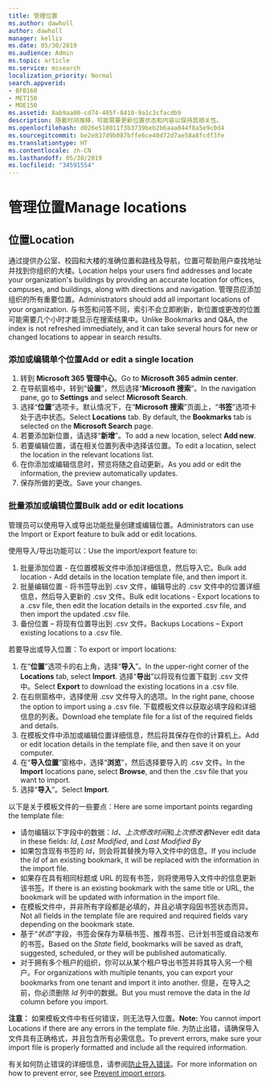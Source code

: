 ```yaml
---
title: 管理位置
ms.author: dawholl
author: dawholl
manager: kellis
ms.date: 05/30/2019
ms.audience: Admin
ms.topic: article
ms.service: mssearch
localization_priority: Normal
search.appverid:
- BFB160
- MET150
- MOE150
ms.assetid: 8ab9aa00-cd74-405f-8410-9a1c3cfacdb9
description: 随着时间推移，可能需要更新位置状态和内容以保持其相关性。
ms.openlocfilehash: d026e518011f3b3739beb2b6aaa044f8a5e9c0d4
ms.sourcegitcommit: be2e837d9b087bffe6ce40d72d7ae58a8fcdf3fe
ms.translationtype: HT
ms.contentlocale: zh-CN
ms.lasthandoff: 05/30/2019
ms.locfileid: "34591554"
---
```

# <a name="manage-locations"></a><span data-ttu-id="cbdf4-103">管理位置</span><span class="sxs-lookup"><span data-stu-id="cbdf4-103">Manage locations</span></span>

## <a name="location"></a><span data-ttu-id="cbdf4-104">位置</span><span class="sxs-lookup"><span data-stu-id="cbdf4-104">Location</span></span>
<span data-ttu-id="cbdf4-105">通过提供办公室、校园和大楼的准确位置和路线及导航，位置可帮助用户查找地址并找到你组织的大楼。</span><span class="sxs-lookup"><span data-stu-id="cbdf4-105">Location helps your users find addresses and locate your organization's buildings by providing an accurate location for offices, campuses, and buildings, along with directions and navigation.</span></span> <span data-ttu-id="cbdf4-106">管理员应添加组织的所有重要位置。</span><span class="sxs-lookup"><span data-stu-id="cbdf4-106">Administrators should add all important locations of your organization.</span></span> <span data-ttu-id="cbdf4-107">与书签和问答不同，索引不会立即刷新，新位置或更改的位置可能需要几个小时才能显示在搜索结果中。</span><span class="sxs-lookup"><span data-stu-id="cbdf4-107">Unlike Bookmarks and Q&A, the index is not refreshed immediately, and it can take several hours for new or changed locations to appear in search results.</span></span>

### <a name="add-or-edit-a-single-location"></a><span data-ttu-id="cbdf4-108">添加或编辑单个位置</span><span class="sxs-lookup"><span data-stu-id="cbdf4-108">Add or edit a single location</span></span>
1. <span data-ttu-id="cbdf4-109">转到 **Microsoft 365 管理中心**。</span><span class="sxs-lookup"><span data-stu-id="cbdf4-109">Go to **Microsoft 365 admin center**.</span></span>
1. <span data-ttu-id="cbdf4-110">在导航窗格中，转到“**设置**”，然后选择“**Microsoft 搜索**”。</span><span class="sxs-lookup"><span data-stu-id="cbdf4-110">In the navigation pane, go to **Settings** and select **Microsoft Search**.</span></span>
1. <span data-ttu-id="cbdf4-111">选择“**位置**”选项卡。默认情况下，在“**Microsoft 搜索**”页面上，“**书签**”选项卡处于选中状态。</span><span class="sxs-lookup"><span data-stu-id="cbdf4-111">Select **Locations** tab. By default, the **Bookmarks** tab is selected on the **Microsoft Search** page.</span></span>
1. <span data-ttu-id="cbdf4-112">若要添加新位置，请选择“**新增**”。</span><span class="sxs-lookup"><span data-stu-id="cbdf4-112">To add a new location, select **Add new**.</span></span>
1. <span data-ttu-id="cbdf4-113">若要编辑位置，请在相关位置列表中选择该位置。</span><span class="sxs-lookup"><span data-stu-id="cbdf4-113">To edit a location, select the location in the relevant locations list.</span></span>
1. <span data-ttu-id="cbdf4-114">在你添加或编辑信息时，预览将随之自动更新。</span><span class="sxs-lookup"><span data-stu-id="cbdf4-114">As you add or edit the information, the preview automatically updates.</span></span>
1. <span data-ttu-id="cbdf4-115">保存所做的更改。</span><span class="sxs-lookup"><span data-stu-id="cbdf4-115">Save your changes.</span></span>

### <a name="bulk-add-or-edit-locations"></a><span data-ttu-id="cbdf4-116">批量添加或编辑位置</span><span class="sxs-lookup"><span data-stu-id="cbdf4-116">Bulk add or edit locations</span></span>
<span data-ttu-id="cbdf4-117">管理员可以使用导入或导出功能批量创建或编辑位置。</span><span class="sxs-lookup"><span data-stu-id="cbdf4-117">Administrators can use the Import or Export feature to bulk add or edit locations.</span></span> 

<span data-ttu-id="cbdf4-118">使用导入/导出功能可以：</span><span class="sxs-lookup"><span data-stu-id="cbdf4-118">Use the import/export feature to:</span></span>
1. <span data-ttu-id="cbdf4-119">批量添加位置 - 在位置模板文件中添加详细信息，然后导入它。</span><span class="sxs-lookup"><span data-stu-id="cbdf4-119">Bulk add location - Add details in the location template file, and then import it.</span></span> 
1. <span data-ttu-id="cbdf4-120">批量编辑位置 - 将书签导出到 .csv 文件，编辑导出的 .csv 文件中的位置详细信息，然后导入更新的 .csv 文件。</span><span class="sxs-lookup"><span data-stu-id="cbdf4-120">Bulk edit locations - Export locations to a .csv file, then edit the location details in the exported .csv file, and then import the updated .csv file.</span></span>
1. <span data-ttu-id="cbdf4-121">备份位置 – 将现有位置导出到 .csv 文件。</span><span class="sxs-lookup"><span data-stu-id="cbdf4-121">Backups Locations – Export existing locations to a .csv file.</span></span>

<span data-ttu-id="cbdf4-122">若要导出或导入位置：</span><span class="sxs-lookup"><span data-stu-id="cbdf4-122">To export or import locations:</span></span>
1. <span data-ttu-id="cbdf4-123">在“**位置**”选项卡的右上角，选择“**导入**”。</span><span class="sxs-lookup"><span data-stu-id="cbdf4-123">In the upper-right corner of the **Locations** tab, select **Import**.</span></span>
<span data-ttu-id="cbdf4-124">选择“**导出**”以将现有位置下载到 .csv 文件中。</span><span class="sxs-lookup"><span data-stu-id="cbdf4-124">Select **Export** to download the existing locations in a .csv file.</span></span>
1. <span data-ttu-id="cbdf4-125">在右侧窗格中，选择使用 .csv 文件导入的选项。</span><span class="sxs-lookup"><span data-stu-id="cbdf4-125">In the right pane, choose the option to import using a .csv file.</span></span> <span data-ttu-id="cbdf4-126">下载模板文件以获取必填字段和详细信息的列表。</span><span class="sxs-lookup"><span data-stu-id="cbdf4-126">Download ehe template file for a list of the required fields and details.</span></span>
1. <span data-ttu-id="cbdf4-127">在模板文件中添加或编辑位置详细信息，然后将其保存在你的计算机上。</span><span class="sxs-lookup"><span data-stu-id="cbdf4-127">Add or edit location details in the template file, and then save it on your computer.</span></span> 
1. <span data-ttu-id="cbdf4-128">在“**导入位置**”窗格中，选择“**浏览**”，然后选择要导入的 .csv 文件。</span><span class="sxs-lookup"><span data-stu-id="cbdf4-128">In the **Import** locations pane, select **Browse**, and then the .csv file that you want to import.</span></span>
1. <span data-ttu-id="cbdf4-129">选择“**导入**”。</span><span class="sxs-lookup"><span data-stu-id="cbdf4-129">Select **Import**.</span></span>

<span data-ttu-id="cbdf4-130">以下是关于模板文件的一些要点：</span><span class="sxs-lookup"><span data-stu-id="cbdf4-130">Here are some important points regarding the template file:</span></span>
- <span data-ttu-id="cbdf4-131">请勿编辑以下字段中的数据：*Id*、*上次修改时间*和*上次修改者*</span><span class="sxs-lookup"><span data-stu-id="cbdf4-131">Never edit data in these fields: *Id*, *Last Modified*, and *Last Modified By*</span></span>
- <span data-ttu-id="cbdf4-132">如果包含现有书签的 *Id*，则会将其替换为导入文件中的信息。</span><span class="sxs-lookup"><span data-stu-id="cbdf4-132">If you include the *Id* of an existing bookmark, it will be replaced with the information in the import file.</span></span>
- <span data-ttu-id="cbdf4-133">如果存在具有相同标题或 URL 的现有书签，则将使用导入文件中的信息更新该书签。</span><span class="sxs-lookup"><span data-stu-id="cbdf4-133">If there is an existing bookmark with the same title or URL, the bookmark will be updated with information in the import file.</span></span>
- <span data-ttu-id="cbdf4-134">在模板文件中，并非所有字段都是必填的，并且必填字段因书签状态而异。</span><span class="sxs-lookup"><span data-stu-id="cbdf4-134">Not all fields in the template file are required and required fields vary depending on the bookmark state.</span></span>
- <span data-ttu-id="cbdf4-135">基于“*状态*”字段，书签会保存为草稿书签、推荐书签、已计划书签或自动发布的书签。</span><span class="sxs-lookup"><span data-stu-id="cbdf4-135">Based on the *State* field, bookmarks will be saved as draft, suggested, scheduled, or they will be published automatically.</span></span>
- <span data-ttu-id="cbdf4-136">对于拥有多个租户的组织，你可以从某个租户导出书签并将其导入另一个租户。</span><span class="sxs-lookup"><span data-stu-id="cbdf4-136">For organizations with multiple tenants, you can export your bookmarks from one tenant and import it into another.</span></span> <span data-ttu-id="cbdf4-137">但是，在导入之前，你必须删除 *Id* 列中的数据。</span><span class="sxs-lookup"><span data-stu-id="cbdf4-137">But you must remove the data in the *Id* column before you import.</span></span>

<span data-ttu-id="cbdf4-138">**注意：** 如果模板文件中有任何错误，则无法导入位置。</span><span class="sxs-lookup"><span data-stu-id="cbdf4-138">**Note:** You cannot import Locations if there are any errors in the template file.</span></span> <span data-ttu-id="cbdf4-139">为防止出错，请确保导入文件具有正确格式，并且包含所有必需信息。</span><span class="sxs-lookup"><span data-stu-id="cbdf4-139">To prevent errors, make sure your import file is properly formatted and include all the required information.</span></span> 

<span data-ttu-id="cbdf4-140">有关如何防止错误的详细信息，请参阅[防止导入错误](manage-bookmarks.md#prevent-import-errors)。</span><span class="sxs-lookup"><span data-stu-id="cbdf4-140">For more information on how to prevent error, see [Prevent import errors](manage-bookmarks.md#prevent-import-errors).</span></span>
